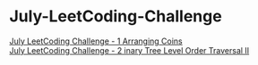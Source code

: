 # July-LeetCoding-Challenge
[July LeetCoding Challenge - 1 Arranging Coins](https://medium.com/@xyrot94/july-leetcoding-challenge-441-arranging-coins-81d0b06b3f3f)  
[July LeetCoding Challenge - 2 inary Tree Level Order Traversal II](https://medium.com/@xyrot94/july-leetcoding-challenge-107-binary-tree-level-order-traversal-ii-3a8aa86c98ef)
